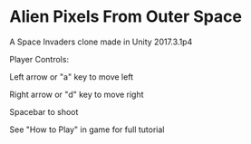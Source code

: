 # Alien Pixels From Outer Space
A Space Invaders clone made in Unity 2017.3.1p4

Player Controls:

Left arrow or "a" key to move left

Right arrow or "d" key to move right

Spacebar to shoot

See "How to Play" in game for full tutorial

